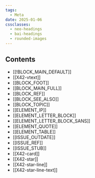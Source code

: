 ```yaml
---
tags:
  - Meta
date: 2025-01-06
cssclasses:
  - neo-headings
  - bai-headings
  - rounded-images
---
```

## Contents
- [[!BLOCK_MAIN_DEFAULT]]
- [[X42-vtext]]
- [[BLOCK_FOOT]]
- [[BLOCK_MAIN_FULL]]
- [[BLOCK_REF]]
- [[BLOCK_SEE_ALSO]]
- [[BLOCK_TOPIC]]
- [[ELEMENT_IP]]
- [[ELEMENT_LETTER_BLOCK]]
- [[ELEMENT_LETTER_BLOCK_SANS]]
- [[ELEMENT_QUOTE]]
- [[ELEMENT_TABLE]]
- [[ISSUE_OUTDATE]]
- [[ISSUE_REF]]
- [[ISSUE_STUB]]
- [[X42-card]]
- [[X42-star]]
- [[X42-star-line]]
- [[X42-star-line-text]]